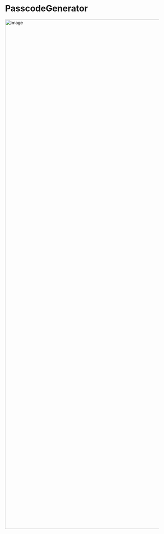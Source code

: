 # PasscodeGenerator

<img width="1670" alt="image" src="https://user-images.githubusercontent.com/59052194/155276178-41dfc240-7aa0-423f-8cfc-c4be836cb70d.png">
